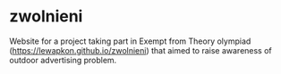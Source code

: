 zwolnieni
=========

Website for a project taking part in Exempt from Theory olympiad (https://lewapkon.github.io/zwolnieni) that aimed to
raise awareness of outdoor advertising problem.
